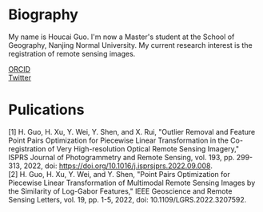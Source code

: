 # Biography
  My name is Houcai Guo. I'm now a Master's student at the School of Geography, Nanjing Normal University. My current research interest is the registration of remote sensing images.  
  
  [ORCID](https://orcid.org/0000-0001-8275-5316)  
  [Twitter](https://twitter.com/naivechild_ghc)  
# Pulications  
[1] H. Guo, H. Xu, Y. Wei, Y. Shen, and X. Rui, "Outlier Removal and Feature Point Pairs Optimization for Piecewise Linear Transformation in the Co-registration of Very High-resolution Optical Remote Sensing Imagery," ISPRS Journal of Photogrammetry and Remote Sensing, vol. 193, pp. 299-313, 2022, doi: https://doi.org/10.1016/j.isprsjprs.2022.09.008.  
[2] H. Guo, H. Xu, Y. Wei, and Y. Shen, "Point Pairs Optimization for Piecewise Linear Transformation of Multimodal Remote Sensing Images by the Similarity of Log-Gabor Features," IEEE Geoscience and Remote Sensing Letters, vol. 19, pp. 1-5, 2022, doi: 10.1109/LGRS.2022.3207592.  



